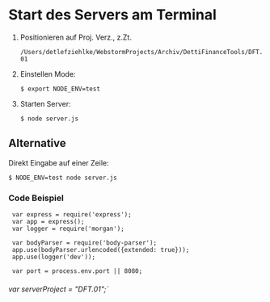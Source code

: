 # Start des Servers am Terminal
1. Positionieren auf Proj. Verz., z.Zt. 

	`/Users/detlefziehlke/WebstormProjects/Archiv/DettiFinanceTools/DFT.01`

2. Einstellen Mode:

	`$ export NODE_ENV=test`

2. Starten Server:  

	`$ node server.js` 
## Alternative
Direkt Eingabe auf einer Zeile:

`$ NODE_ENV=test node server.js`

### Code Beispiel
 
	 var express = require('express');
	 var app = express();
	 var logger = require('morgan');
	
	 var bodyParser = require('body-parser');
	 app.use(bodyParser.urlencoded({extended: true}));
	 app.use(logger('dev'));
	
	 var port = process.env.port || 8080;
###### var serverProject = "DFT.01";\`